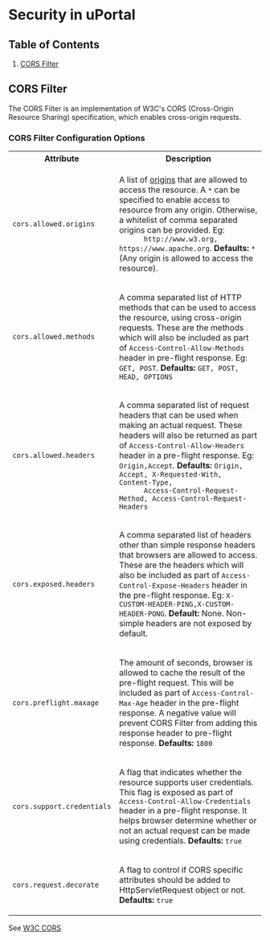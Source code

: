 # Security in uPortal

## Table of Contents

1. [CORS Filter](#cors-Filter)

## CORS Filter

The CORS Filter is an implementation of W3C's CORS 
(Cross-Origin Resource Sharing) specification, which
enables cross-origin requests.

### CORS Filter Configuration Options

<table>
  <tr>
    <th width="15%">Attribute</th>
    <th width="85%">Description</th></tr>
  <tr>
    <td><code class="attributeName">cors.allowed.origins</code></td>
    <td>
      <p>A list of <a href="http://tools.ietf.org/html/rfc6454">origins</a>
      that are allowed to access the resource. A <code>*</code> can be
      specified to enable access to resource from any origin. Otherwise, a
      whitelist of comma separated origins can be provided. Eg: <code>
      http://www.w3.org, https://www.apache.org</code>.
      <strong>Defaults:</strong> <code>*</code> (Any origin is allowed to
      access the resource).</p>
    </td></tr>
  <tr>
    <td><code class="attributeName">cors.allowed.methods</code></td>
    <td>
      <p>A comma separated list of HTTP methods that can be used to access the
      resource, using cross-origin requests. These are the methods which will
      also be included as part of <code>Access-Control-Allow-Methods</code> 
      header in pre-flight response. Eg: <code>GET, POST</code>.
      <strong>Defaults:</strong> <code>GET, POST, HEAD, OPTIONS</code></p>
    </td></tr>
  <tr>
    <td><code class="attributeName">cors.allowed.headers</code></td>
    <td>
      <p>A comma separated list of request headers that can be used when
      making an actual request. These headers will also be returned as part 
      of <code>Access-Control-Allow-Headers</code> header in a pre-flight
      response. Eg: <code>Origin,Accept</code>. <strong>Defaults:</strong>
      <code>Origin, Accept, X-Requested-With, Content-Type,
      Access-Control-Request-Method, Access-Control-Request-Headers</code></p>
    </td></tr>
  <tr>
    <td><code class="attributeName">cors.exposed.headers</code></td>
    <td>
      <p>A comma separated list of headers other than simple response headers
      that browsers are allowed to access. These are the headers which will 
      also be included as part of <code>Access-Control-Expose-Headers</code> 
      header in the pre-flight response. Eg:
      <code>X-CUSTOM-HEADER-PING,X-CUSTOM-HEADER-PONG</code>.
      <strong>Default:</strong> None. Non-simple headers are not exposed by
      default.</p>
    </td></tr>
  <tr>
    <td><code class="attributeName">cors.preflight.maxage</code></td>
    <td>
      <p>The amount of seconds, browser is allowed to cache the result of the
      pre-flight request. This will be included as part of
      <code>Access-Control-Max-Age</code> header in the pre-flight response.
      A negative value will prevent CORS Filter from adding this response
      header to pre-flight response. <strong>Defaults:</strong>
      <code>1800</code></p>
    </td></tr>
  <tr>
    <td><code class="attributeName">cors.support.credentials</code></td>
    <td>
      <p>A flag that indicates whether the resource supports user credentials.
      This flag is exposed as part of
      <code>Access-Control-Allow-Credentials</code> header in a pre-flight
      response. It helps browser determine whether or not an actual request
      can be made using credentials. <strong>Defaults:</strong>
      <code>true</code></p>
    </td></tr>
  <tr>
    <td><code class="attributeName">cors.request.decorate</code></td>
    <td>
      <p>A flag to control if CORS specific attributes should be added to
      HttpServletRequest object or not. <strong>Defaults:</strong>
      <code>true</code></p>
    </td>
  </tr>
</table>
      
See [W3C CORS](http://www.w3.org/TR/cors/)
